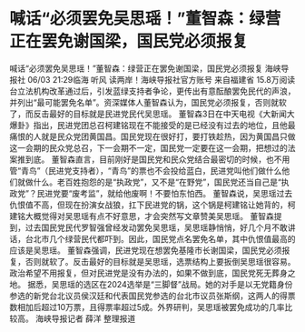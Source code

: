 # 喊话“必须罢免吴思瑶！”董智森：绿营正在罢免谢国梁，国民党必须报复

喊话“必须罢免吴思瑶！”董智森：绿营正在罢免谢国梁，国民党必须报复
海峡导报社
06/03 21:29临海 听风 读两岸！海峡导报社官方账号  来自福建省
15.8万阅读
台立法机构改革通过后，引发蓝绿支持者争论，更传出有意酝酿罢免民代的声浪，并列出“最可能罢免名单”。资深媒体人董智森认为，国民党必须报复，否则就软了，而反击最好的目标就是民进党民代吴思瑶。
董智森3日在中天电视《大新闻大爆卦》指出，民进党团总召柯建铭现在不能接受的是已经没有过去的地位，且他最痛恨的人就是民众党团黄国昌。国民党现在很好打，要打铁趁热，因为黄国昌只做这一会期的民众党总召，下一会期不一定，国民党一定要在这一会期，把想过的法案推到底。
董智森直言，目前刚好是国民党和民众党结合最密切的时候，也不用管“青鸟”（民进党支持者），“青鸟”的票也不会投给蓝白，民进党叫他们做什么他们就做什么。老百姓抱怨的是“执政党”，又不是“在野党”，国民党还当自己是“执政党”？民进党要“废考监”，就给他废啊！不要怕东怕西。
董智森说，吴思瑶过去仇恨值不高，但现在扮演女战狼，扛下民进党的锅，这个锅是柯建铭让她背的，柯建铭大概觉得对吴思瑶有点不好意思，才会突然写文章赞美吴思瑶。
董智森提到，过去国民党民代罗智强曾经发动罢免吴思瑶，吴思瑶静悄悄，好几个月不敢讲话，台北市几个绿营民代都吓到。因此，国民党点名罢免名单，其中仇恨值最高的应该是吴思瑶。
董智森强调，民进党现在想罢免基隆市长谢国梁，国民党必须报复，否则就软了。反击最好的目标就是吴思瑶，选票结构上要扳倒吴思瑶很容易。政治希望不用报复，但对民进党是没有办法的，如果不做到底，国民党死无葬身之地。
据悉，吴思瑶的选区在2024选举是“三脚督”战局。她的对手是以无党籍身份参选的新党台北议员侯汉廷和代表国民党参选的台北市议员张斯纲，这两人的得票数相加后超过10万票，且得票率超过5成。外界研判，吴思瑶被罢免成功的几率比较高。
海峡导报记者 薛洋 整理报道